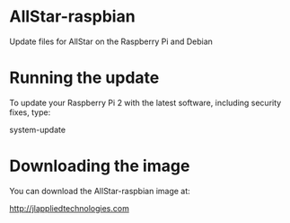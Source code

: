 # AllStar-raspbian
Update files for AllStar on the Raspberry Pi and Debian
# Running the update
To update your Raspberry Pi 2 with the latest software, including security fixes, type:

system-update
# Downloading the image
You can download the AllStar-raspbian image at:

http://jlappliedtechnologies.com 
